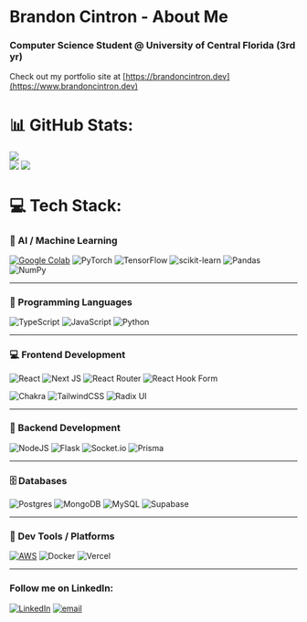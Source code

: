 # Brandon Cintron - About Me
### Computer Science Student @ University of Central Florida (3rd yr)
Check out my portfolio site at [https://brandoncintron.dev](https://www.brandoncintron.dev)


# 📊 GitHub Stats:
![](https://nirzak-streak-stats.vercel.app/?user=brandoncintron&theme=codeSTACKr&hide_border=false)</br>
![](https://github-readme-stats.vercel.app/api/top-langs/?username=brandoncintron&theme=codeSTACKr&hide_border=false&include_all_commits=true&count_private=true&layout=compact)
![](https://github-readme-stats.vercel.app/api?username=brandoncintron&theme=codeSTACKr&hide_border=false&include_all_commits=true&count_private=true) </br>

# 💻 Tech Stack:
### 🧠 AI / Machine Learning  
[![Google Colab](https://img.shields.io/badge/Google%20Colab-F9AB00?logo=googlecolab&logoColor=fff)](#) ![PyTorch](https://img.shields.io/badge/PyTorch-%23EE4C2C.svg?style=flat&logo=PyTorch&logoColor=white) ![TensorFlow](https://img.shields.io/badge/TensorFlow-%23FF6F00.svg?style=flat&logo=TensorFlow&logoColor=white) ![scikit-learn](https://img.shields.io/badge/scikit--learn-%23F7931E.svg?style=flat&logo=scikit-learn&logoColor=white) ![Pandas](https://img.shields.io/badge/pandas-%23150458.svg?style=flat&logo=pandas&logoColor=white) ![NumPy](https://img.shields.io/badge/numpy-%23013243.svg?style=flat&logo=numpy&logoColor=white)

---

### 📝 Programming Languages  
![TypeScript](https://img.shields.io/badge/TypeScript-%23007ACC.svg?style=flat&logo=typescript&logoColor=white) ![JavaScript](https://img.shields.io/badge/JavaScript-%23323330.svg?style=flat&logo=javascript&logoColor=%23F7DF1E) ![Python](https://img.shields.io/badge/Python-3670A0?style=flat&logo=python&logoColor=ffdd54)

---

### 💻 Frontend Development  
![React](https://img.shields.io/badge/React-%2320232a.svg?style=flat&logo=react&logoColor=%2361DAFB) ![Next JS](https://img.shields.io/badge/Next.js-black?style=flat&logo=next.js&logoColor=white)  ![React Router](https://img.shields.io/badge/React_Router-CA4245?style=flat&logo=react-router&logoColor=white) ![React Hook Form](https://img.shields.io/badge/React%20Hook%20Form-%23EC5990.svg?style=flat&logo=reacthookform&logoColor=white)

![Chakra](https://img.shields.io/badge/ChakraUI-%234ED1C5.svg?style=flat&logo=chakraui&logoColor=white) ![TailwindCSS](https://img.shields.io/badge/TailwindCSS-%2338B2AC.svg?style=flat&logo=tailwind-css&logoColor=white) ![Radix UI](https://img.shields.io/badge/RadixUI%20-161618.svg?style=flat&logo=radix-ui&logoColor=white)

---

### 🧩 Backend Development  
![NodeJS](https://img.shields.io/badge/Node.js-6DA55F?style=flat&logo=node.js&logoColor=white) ![Flask](https://img.shields.io/badge/Flask-%23000.svg?style=flat&logo=flask&logoColor=white) ![Socket.io](https://img.shields.io/badge/Socket.io-black?style=flat&logo=Socket.io&badgeColor=010101) ![Prisma](https://img.shields.io/badge/Prisma-3982CE?style=flat&logo=Prisma&logoColor=white)

---

### 🗄️ Databases  
![Postgres](https://img.shields.io/badge/Postgres-%23316192.svg?style=flat&logo=postgresql&logoColor=white) ![MongoDB](https://img.shields.io/badge/MongoDB-%234ea94b.svg?style=flat&logo=mongodb&logoColor=white) ![MySQL](https://img.shields.io/badge/MySQL-4479A1.svg?style=flat&logo=mysql&logoColor=white) ![Supabase](https://img.shields.io/badge/Supabase-3ECF8E?style=flat&logo=supabase&logoColor=white)

---

### 🧰 Dev Tools / Platforms  
[![AWS](https://custom-icon-badges.demolab.com/badge/AWS-%23FF9900.svg?logo=aws&logoColor=white)](#) ![Docker](https://img.shields.io/badge/Docker-%230db7ed.svg?style=flat&logo=docker&logoColor=white) ![Vercel](https://img.shields.io/badge/Vercel-%23000000.svg?style=flat&logo=vercel&logoColor=white) 


---

### Follow me on LinkedIn:
[![LinkedIn](https://custom-icon-badges.demolab.com/badge/LinkedIn-0A66C2?logo=linkedin-white&logoColor=fff)](https://linkedin.com/in/brandon-cintron) [![email](https://img.shields.io/badge/Email-D14836?logo=gmail&logoColor=white)](mailto:brandon@brandoncintron.dev) 

<!-- Proudly created with GPRM ( https://gprm.itsvg.in ) -->
